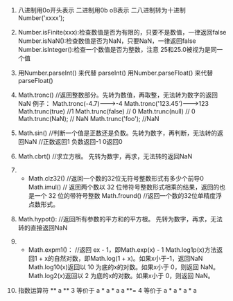 1. 	八进制用0o开头表示
   	二进制用0b oB表示
   	二八进制转为十进制 Number('xxxx');

2. 	Number.isFinite(xxx):检查数值是否为有限的，只要不是数值，一律返回false
   	Number.isNaN():检查数值是否为NaN，只要NaN，一律返回false
   	Number.isInteger():检查一个数值是否为整数，注意 25和25.0被视为是同一个值

3. 	用Number.parseInt()  来代替 parseInt()
	用Number.parseFloat()  来代替 parseFloat()

4.	Math.tronc() //返回整数部分。先转为数值，再取整，无法转为数字的返回NaN
	例子：
		Math.tronc(-4.7)--->-4
		Math.tronc('123.45')--->123
		Math.trunc(true) //1
		Math.trunc(false) // 0
		Math.trunc(null) // 0
		Math.trunc(NaN);    // NaN
		Math.trunc('foo');  //NaN

5.  Math.sin() //判断一个值是正数还是负数。先转为数字，再判断，无法转的返回NaN
 			   //正数返回1  负数返回-1 0返回0

6.  Math.cbrt() //求立方根。 先转为数字，再求，无法转的返回NaN

7.  * Math.clz32() //返回一个数的32位无符号整数形式有多少个前导0
	  Math.imul()   // 返回两个数以 32 位带符号整数形式相乘的结果，返回的也是一个 32 位的带符号整数
	  Math.fround() //返回一个数的32位单精度浮点数形式。

8.  Math.hypot(): //返回所有参数的平方和的平方根。   先转为数字，再求，无法转的直接返回NaN

9.  * Math.expm1()： //返回 ex - 1，即Math.exp(x) - 1
      Math.log1p(x)方法返回1 + x的自然对数，即Math.log(1 + x)。如果x小于-1，返回NaN
      Math.log10(x)返回以 10 为底的x的对数。如果x小于 0，则返回 NaN。
      Math.log2(x)返回以 2 为底的x的对数。如果x小于 0，则返回 NaN。

10. 指数运算符 **  a ** 3  等价于 a * a * a
				  a **= 4 等价于 a * a * a * a

